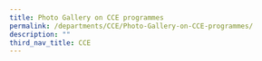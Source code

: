 ```yaml
---
title: Photo Gallery on CCE programmes
permalink: /departments/CCE/Photo-Gallery-on-CCE-programmes/
description: ""
third_nav_title: CCE
---
```

